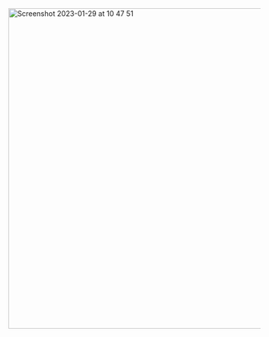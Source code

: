 <img width="639" alt="Screenshot 2023-01-29 at 10 47 51" src="https://user-images.githubusercontent.com/95253429/215338020-863b671e-58ea-4082-ac98-7a515018667b.png">
